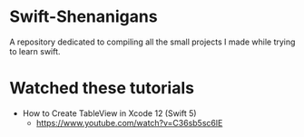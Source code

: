 # Swift-Shenanigans
A repository dedicated to compiling all the small projects I made while trying to learn swift.

# Watched these tutorials

* How to Create TableView in Xcode 12 (Swift 5)
  * https://www.youtube.com/watch?v=C36sb5sc6lE
